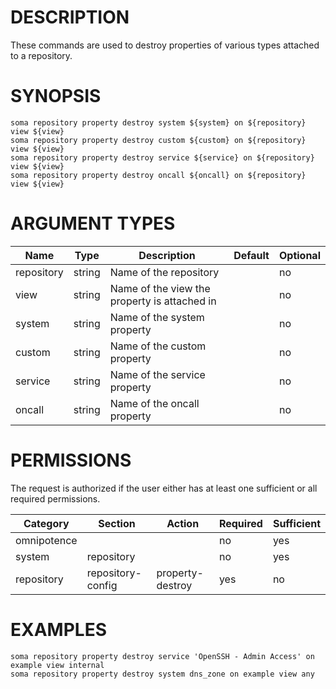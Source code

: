 # DESCRIPTION

These commands are used to destroy properties of various types attached
to a repository.

# SYNOPSIS

```
soma repository property destroy system ${system} on ${repository} view ${view}
soma repository property destroy custom ${custom} on ${repository} view ${view}
soma repository property destroy service ${service} on ${repository} view ${view}
soma repository property destroy oncall ${oncall} on ${repository} view ${view}
```

# ARGUMENT TYPES

Name | Type |     Description   | Default | Optional
 --- |  --- | ----------------- | ------- | --------
repository | string | Name of the repository | | no
view | string | Name of the view the property is attached in | | no
system | string | Name of the system property | | no
custom | string | Name of the custom property | | no
service | string | Name of the service property | | no
oncall | string | Name of the oncall property | | no

# PERMISSIONS

The request is authorized if the user either has at least one
sufficient or all required permissions.

Category | Section | Action | Required | Sufficient
 ------- | ------- | ------ | -------- | ----------
omnipotence | | | no | yes
system | repository | | no | yes
repository | repository-config | property-destroy | yes | no

# EXAMPLES

```
soma repository property destroy service 'OpenSSH - Admin Access' on example view internal
soma repository property destroy system dns_zone on example view any
```
